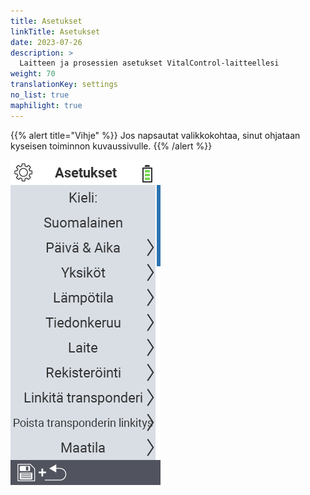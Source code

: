 ```yaml
---
title: Asetukset
linkTitle: Asetukset
date: 2023-07-26
description: >
  Laitteen ja prosessien asetukset VitalControl-laitteellesi
weight: 70
translationKey: settings
no_list: true
maphilight: true
---
```

{{% alert title="Vihje" %}}
Jos napsautat valikkokohtaa, sinut ohjataan kyseisen toiminnon kuvaussivulle.
{{% /alert %}}

<img src="images/menu.png" alt="VitalControl Asetukset" title="Asetukset" usemap="#workmap" class="maphilight" />

<map name="workmap">
  <area shape="rect" coords="2,40,230,120" alt="Kieli" title="Aseta ja tallenna pysyvästi käyttöliittymän kieli VitalControl-laitteellasi&#10;Hiiren napsautus: avaa dokumentaatio" href="/fi/docs/settings/language/">
  <area shape="rect" coords="2,120,230,160" alt="Päivämäärä & Aika" title="Tässä asetat päivämäärän ja ajan&#10;Hiiren napsautus: avaa dokumentaatio" href="/fi/docs/settings/datetime/">
  <area shape="rect" coords="2,160,230,200" alt="Yksiköt" title="Tässä valitset lämpötilan ja massan yksiköt&#10;Hiiren napsautus: avaa dokumentaatio" href="/fi/docs/settings/units/">
  <area shape="rect" coords="2,200,230,240" alt="Lämpötila" title="Aseta lämpötila-asetukset VitalControl-laitteesi sovellukselle&#10;Hiiren napsautus: avaa dokumentaatio" href="/fi/docs/settings/temperature/">
   <area shape="rect" coords="2,240,230,280" alt="Tiedonkeruu" title="Tässä tallennat eläintietojen keruuseen liittyvät tärkeät tiedot&#10;Hiiren napsautus: avaa dokumentaatio" href="/fi/docs/settings/data-acquisition/">
   <area shape="rect" coords="2,280,230,320" alt="Laite" title="Tässä voit säätää erilaisia laiteasetuksia&#10;Hiiren napsautus: avaa dokumentaatio" href="/fi/docs/settings/device/">
   <area shape="rect" coords="2,320,230,360" alt="Eläinten rekisteröinti" title="Tässä voit säätää useita tehdasasetuksia uusien eläinten rekisteröinnistä tilasi vaatimusten mukaisesti.&#10;Hiiren napsautus: avaa dokumentaatio" href="/fi/docs/settings/animal-registration/">
   <area shape="rect" coords="2,360,230,400" alt="Linkitä transponderi" title="Aseta transponderin kohdistus VitalControl-laitteellasi&#10;Hiiren napsautus: avaa dokumentaatio" href="/fi/docs/settings/transponder-linkage/">
   <area shape="rect" coords="2,400,230,439" alt="Irrota transponderi" title="Määritä, miten eläimen tunnus määritetään transponderin irrottamisen jälkeen&#10;Hiiren napsautus: avaa dokumentaatio" href="/fi/docs/settings/transponder-linkage/">
   <area shape="rect" coords="2,440,230,480" alt="Tila" title="Tallenna pysyvästi virallinen kaksitoistamerkkinen kansallinen tilanumerosi VitalControl-laitteeseen&#10;Hiiren napsautus: avaa dokumentaatio" href="/fi/docs/settings/farm-number/">
   <area shape="rect" coords="2,482,123,519" alt="Takaisin" title="Hyppää takaisin yhden tason" href="/fi/docs/menu/mainmenu/">
</map>
